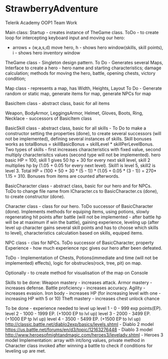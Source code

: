 # StrawberryAdventure
Telerik Academy OOP1 Team Work

Main class: Startup - creates instance of TheGame class. ToDo - to create loop for intercepting keyboard input and moving our hero:
 - arrows + (w,a,s,d) move hero, h - shows hero window(skills, skill points), i - shows hero inventory window 

TheGame class - Singleton design pattern.
  To Do - Generates several Maps, Interface to create a hero - hero name and starting characteristics; damage calculation; methods for moving the hero, battle, opening chests, victory condition; 

Map class - represents a map, has Width, Heights, Layout
  To Do - Generate random or static map, generate items for map, generate NPCs for map

BasicItem class - abstract class, basic for all items

Weapon, BodyArmor, LeggingsArmor, Helmet, Gloves, Boots, Ring, Necklace - successors of BasicItem class

BasicSkill class - abstract class, basic for all skills - To Do to make a constructor setting the properties (done), to create several successors (will not be implemented), defining several instances of skills. Skill bonuses works as totalBonus = skillBasicBonus + skillLevel * skillPerLevelBonus. Two types of skills - first increases characteristics with fixed value, second multiply characterisitcs values (second type will not be implemented). hero basic HP = 100, skill 1 gives 50 hp + 30 for every next skill level, skill 2 multiplies hp by (1.05 + 0.05 for every next level). Skill1 is level 5, skill2 is level 3. Total HP = (100 + 50 + 30 * (5 - 1)) * (1.05 + 0.05 * (3 - 1)) = 270* 1.15 = 310. Bonuses from items are counted afterwords.

BasicCharacter class - abstract class, basic for our hero and for NPCs. ToDo to change file name from ICharacter.cs to BasicCharacter.cs (done), to create constructor (done).

Character class - class for our hero. ToDo successor of BasicCharacter (done). Implements methods for equiping items, using potions, slowly regenerating hit points after battle (will not be implemented - after battle hp will be at maximum if win the battle), gaining experience, leveling up (after level up character gains several skill points and has to choose which skills to level), characteristics calculation based on skills, equiped items.

NPC class - clas for NPCs. ToDo successor of BasicCharacter, property Experience - how much experience npc gives our hero after been defeated.

ToDo - Implementation of Chests, Potions(immediate and time (will not be implemented) effects), logic for obstrucles(rock, tree, pit) on map.

Optionally - to create method for visualisation of the map on Console

Skills to be done:
Weapon mastery - increases attack.
Armor mastery - increases defense.
Battle proficiency - increases accuracy.
Agility - increases evasion.
Iron body - increases HP (for increasing level with one - increasing HP with 5 or 10)
Theft mastery - increases chest unlock chance

To be done - experience needed to level up
level 1 - 0 - 999 exp points(EP). 
level 2 - 1000 - 1999 EP. (+1000 EP to lvl up)
level 3 - 2000 - 3499 EP. (+1000 EP tp lvl up)
level 4 - 3500 - 5499 EP. (+1500 EP to lvl up)
http://classic.battle.net/diablo2exp/basics/levels.shtml - Diablo 2 model
https://us.battle.net/forums/en/d3/topic/12163276448 - Diablo 3 model
http://www.heroesofmightandmagic.com/heroes3/leveladv.shtml - Heroes 3 model
Implementation: array with int/long values, private method in Character class invoked after winning a battle to check if conditions for leveling up are met.